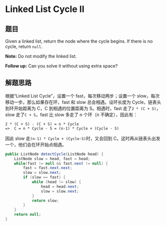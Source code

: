 # Linked List Cycle II

## 题目

Given a linked list, return the node where the cycle begins. If there is no cycle, return `null`.

**Note:** Do not modify the linked list.

**Follow up:**
Can you solve it without using extra space? 

## 解题思路

根据“Linked List Cycle”，设置一个 fast，每次移动两步；设置一个 slow，每次移动一步。那么如果存在环，fast 和 slow 总会相遇。设环长度为 Cycle，链表头到环开始距离为 C，C 到相遇的位置距离为 S。相遇时，fast 走了`2 * (C + S)`，slow 走了`C + S`，fast 比 slow 多走了 n 个环（n 不确定），因此有：

```
2 * (C + S) - (C + S) = n * Cycle
=>  C = n * Cycle - S = (n-1) * Cycle + (Cycle - S)
```

因此 slow 走`(n-1) * Cycle + (Cycle-S)`时，又会回到 C。这时再从链表头出发一个，他们会在环开始点相遇。

```java
public ListNode detectCycle(ListNode head) {
	ListNode slow = head, fast = head;
	while(fast != null && fast.next != null) {
		fast = fast.next.next;
		slow = slow.next;
		if (slow == fast) {
			while (head != slow) {
				head = head.next;
				slow = slow.next;
			}
			return slow;				
		}
	}			
	return null;
}
```